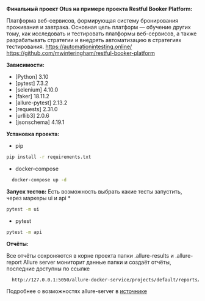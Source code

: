 
**Финальный проект Otus на примере проекта Restful Booker Platform:**

  Платформа веб-сервисов, формирующая систему бронирования проживания и завтрака. Основная цель платформ — обучение других тому, как исследовать и тестировать платформы веб-сервисов, а также разрабатывать стратегии и внедрять автоматизацию в стратегиях тестирования.
  https://automationintesting.online/
  https://github.com/mwinteringham/restful-booker-platform

**Зависимости:**
  * [Python] 3.10
  * [pytest] 7.3.2
  * [selenium] 4.10.0
  * [faker] 18.11.2
  * [allure-pytest] 2.13.2
  * [requests] 2.31.0
  * [urllib3] 2.0.6
  * [jsonschema] 4.19.1 

**Установка проекта:**

* pip 
```sh
pip install -r requirements.txt
```
* docker-compose
```sh
  docker-compose up -d
  ```

**Запуск тестов:**
Есть возможность выбрать какие тесты запустить, через маркеры ui и api
*  
  ```sh
  pytest -m ui
  ```
  * pytest 
  ```sh
  pytest -m api
  ```

**Отчёты:**

Все отчёты сохроняются в корне проекта папки .allure-results и .allure-report
Allure server мониторит данные папки и создаёт отчёты, последние доступны по ссылке
```sh
  http://127.0.0.1:5050/allure-docker-service/projects/default/reports/latest/index.html
  ```
Подробнее о возможностях allure-server в [источнике](https://github.com/fescobar/allure-docker-service)

